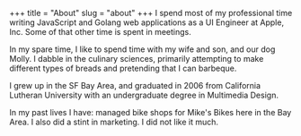 +++
title = "About"
slug = "about"
+++
I spend most of my professional time writing JavaScript and Golang web
applications as a UI Engineer at Apple, Inc. Some of that other time is spent in
meetings.

In my spare time, I like to spend time with my wife and son, and our dog Molly.
I dabble in the culinary sciences, primarily attempting to make different types
of breads and pretending that I can barbeque.

I grew up in the SF Bay Area, and graduated in 2006 from California Lutheran
University with an undergraduate degree in Multimedia Design.

In my past lives I have: managed bike shops for Mike's Bikes here in
the Bay Area. I also did a stint in marketing. I did not like it much.

